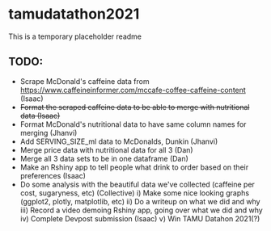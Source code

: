 # tamudatathon2021

This is a temporary placeholder readme

## TODO:
 - Scrape McDonald's caffeine data from https://www.caffeineinformer.com/mccafe-coffee-caffeine-content (Isaac)
 - ~~Format the scraped caffeine data to be able to merge with nutritional data (Isaac)~~
 - Format McDonald's nutritional data to have same column names for merging (Jhanvi)
 - Add SERVING_SIZE_ml data to McDonalds, Dunkin (Jhanvi)
 - Merge price data with nutritional data for all 3 (Dan)
 - Merge all 3 data sets to be in one dataframe (Dan)
 - Make an Rshiny app to tell people what drink to order based on their preferences (Isaac)
 - Do some analysis with the beautiful data we've collected (caffeine per cost, sugaryness, etc) (Collective)
   i) Make some nice looking graphs (ggplot2, plotly, matplotlib, etc)
   ii) Do a writeup on what we did and why
   iii) Record a video demoing Rshiny app, going over what we did and why
   iv) Complete Devpost submission (Isaac)
   v) Win TAMU Datahon 2021(?)


